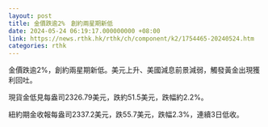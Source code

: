 ```yaml
---
layout: post
title: 金價跌逾2%　創約兩星期新低
date: 2024-05-24 06:19:17.000000000 +08:00
link: https://news.rthk.hk/rthk/ch/component/k2/1754465-20240524.htm
categories: rthk
---
```


金價跌逾2%，創約兩星期新低。美元上升、美國減息前景減弱，觸發黃金出現獲利回吐。

現貨金低見每盎司2326.79美元，跌約51.5美元，跌幅約2.2%。

紐約期金收報每盎司2337.2美元，跌55.7美元，跌幅2.3%，連續3日低收。
